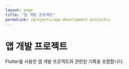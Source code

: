 ```yaml
---
layout: page
title: "앱 개발 프로젝트"
permalink: /projects/app-development-projects/
---
```


# 앱 개발 프로젝트

Flutter를 사용한 앱 개발 프로젝트와 관련된 기록을 포함합니다.
